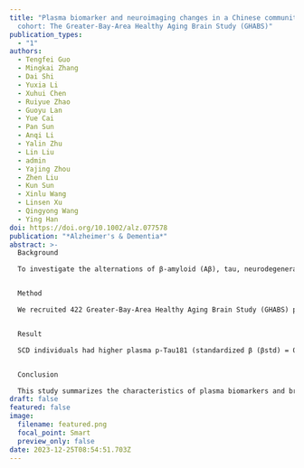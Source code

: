 ```yaml
---
title: "Plasma biomarker and neuroimaging changes in a Chinese community aging
  cohort: The Greater‐Bay‐Area Healthy Aging Brain Study (GHABS)"
publication_types:
  - "1"
authors:
  - Tengfei Guo
  - Mingkai Zhang
  - Dai Shi
  - Yuxia Li
  - Xuhui Chen
  - Ruiyue Zhao
  - Guoyu Lan
  - Yue Cai
  - Pan Sun
  - Anqi Li
  - Yalin Zhu
  - Lin Liu
  - admin
  - Yajing Zhou
  - Zhen Liu
  - Kun Sun
  - Xinlu Wang
  - Linsen Xu
  - Qingyong Wang
  - Ying Han
doi: https://doi.org/10.1002/alz.077578
publication: "*Alzheimer's & Dementia*"
abstract: >-
  Background

  To investigate the alternations of β-amyloid (Aβ), tau, neurodegeneration, and cognition in different stages of Alzheimer’s disease (AD) in the Chinese community aging population is important for early diagnosis and intervention of AD in China.


  Method

  We recruited 422 Greater-Bay-Area Healthy Aging Brain Study (GHABS) participants from the community and completed cognitive assessments, including 100 cognitively unimpaired (CU), 189 subjective cognitive decline (SCD), 82 mild cognitive impairment (MCI) and 51 AD dementia individuals. Among them, 343 individuals had plasma Aβ42/Aβ40, p-Tau181, neurofilament light (NfL), and glial fibrillary acidic protein (GFAP) data measured by the Simoa platform. Furthermore, 159 and 96 individuals had concurrent MRI and 18F-D3-FSP Aβ PET scans, respectively. Generalized linear models were used to compare plasma biomarkers, AD typical cortical FSP Aβ standard uptake value ratio (SUVR), residual hippocampal volume (rHCV), and cognitive scores between different clinical and A/T (A: plasma Aβ42/Aβ40, T: plasma p-Tau181) groups, controlling for age and sex. Multiple comparison corrections were conducted (Benjamini-Hochberg, p<0.05). The association of plasma Aβ42/Aβ40 and p-Tau181 with plasma NfL, GFAP, Aβ PET, rHCV, MoCa, and SCD-Q were also investigated, including age, sex, and diagnosis as the covariates.


  Result

  SCD individuals had higher plasma p-Tau181 (standardized β (βstd) = 0.251[95% confidence interval (ci): 0.031, 0.472], p = 0.038) and GFAP (βstd = 0.259[95% ci: 0.035, 0.483], p = 0.023) than the CU individuals (Figure 1). Compared to the A-/T- group, A+/T+ individuals had more (p<0.001) abnormal changes in all the plasma biomarkers, Aβ PET, rHCV, and MoCa, and A-/T+ individuals had more hippocampal atrophy (p = 0.012) and marginal higher plasma NfL (p = 0.074) (Figure 2). Continuously, lower plasma Aβ42/Aβ40 was only related to higher plasma GFAP (p<0.001), whereas plasma p-Tau181showed significant association with plasma NfL (p<0.001), plasma GFAP (p = 0.026), Aβ PET (p = 0.028), and MoCA (p = 0.023) (Figure 3).


  Conclusion

  This study summarizes the characteristics of plasma biomarkers and brain imaging of AD and provides novel insights into the alternations of Aβ, tau, neurodegeneration, neuroinflammation, and cognition in different stages of AD in Southern China’s aging population. These findings are critical for using plasma biomarkers and neuroimaging to detect early AD changes in China.
draft: false
featured: false
image:
  filename: featured.png
  focal_point: Smart
  preview_only: false
date: 2023-12-25T08:54:51.703Z
---
```

